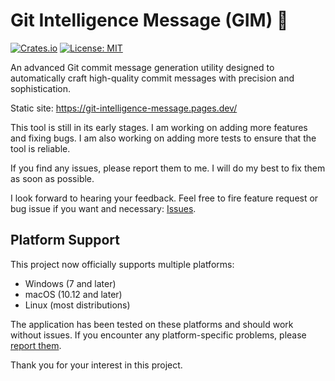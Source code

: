 # Git Intelligence Message (GIM) 🚀

[![Crates.io](https://img.shields.io/crates/v/git-intelligence-message)](https://crates.io/crates/git-intelligence-message)
[![License: MIT](https://img.shields.io/badge/License-MIT-yellow.svg)](https://opensource.org/licenses/MIT)

An advanced Git commit message generation utility designed to automatically craft high-quality commit messages with precision and sophistication.

Static site: https://git-intelligence-message.pages.dev/ 

This tool is still in its early stages. I am working on adding more features and fixing bugs. I am also working on adding more tests to ensure that the tool is reliable.

If you find any issues, please report them to me. I will do my best to fix them as soon as possible.

I look forward to hearing your feedback. Feel free to fire feature request or bug issue if you want and necessary: [Issues](https://github.com/davelet/git-intelligence-message/issues/new).

## Platform Support

This project now officially supports multiple platforms:
- Windows (7 and later)
- macOS (10.12 and later)
- Linux (most distributions)

The application has been tested on these platforms and should work without issues. If you encounter any platform-specific problems, please [report them](https://github.com/davelet/git-intelligence-message/issues/new).

Thank you for your interest in this project.
